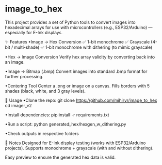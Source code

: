 # image_to_hex
This project provides a set of Python tools to convert images into hexadecimal arrays for use with microcontrollers (e.g., ESP32/Arduino) — especially for E-Ink displays.

✨ Features
•Image → Hex Conversion
✅ 1-bit monochrome
✅ Grayscale (4-bit / multi-shade)
✅ 1-bit monochrome with dithering (to mimic grayscale)

•Hex → Image Conversion
Verify hex array validity by converting back into an image.

•Image → Bitmap (.bmp)
Convert images into standard .bmp format for further processing.

•Centering Tool
Center a .png or image on a canvas.
Fills borders with 5 shades (black, white, and 3 gray levels).

🚀 Usage
•Clone the repo:
git clone https://github.com/mihirvr/image_to_hex
cd imager_v2

•Install dependencies:
pip install -r requirements.txt

•Run a script:
python generated_hex/hexgen_w_dithering.py

•Check outputs in respective folders


📌 Notes
Designed for E-Ink display testing (works with ESP32/Arduino projects).
Supports monochrome + grayscale (with and without dithering).

Easy preview to ensure the generated hex data is valid.

